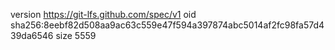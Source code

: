 version https://git-lfs.github.com/spec/v1
oid sha256:8eebf82d508aa9ac63c559e47f594a397874abc5014af2fc98fa57d439da6546
size 5559
